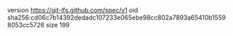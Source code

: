 version https://git-lfs.github.com/spec/v1
oid sha256:cd06c7b14392dedadc107233e065ebe98cc802a7893a65410b15598053cc5726
size 199
